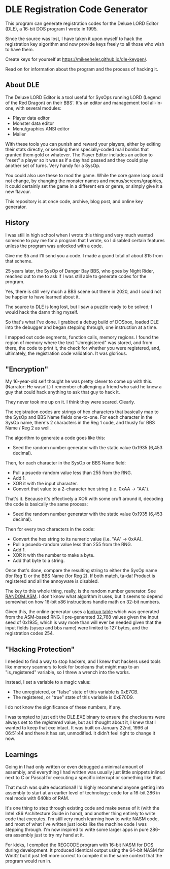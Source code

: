 # DLE Registration Code Generator

This program can generate registration codes for the Deluxe LORD Editor
(DLE), a 16-bit DOS program I wrote in 1995.

Since the source was lost, I have taken it upon myself to hack the
registration key algorithm and now provide keys freely to all those who
wish to have them.

Create keys for yourself at https://mikeeheler.github.io/dle-keygen/.

Read on for information about the program and the process of hacking it.

## About DLE

The Deluxe LORD Editor is a tool useful for SysOps running LORD
(Legend of the Red Dragon) on their BBS'. It's an editor and management
tool all-in-one, with several modules:

* Player data editor
* Monster data editor
* Menu/graphics ANSI editor
* Mailer

With these tools you can punish and reward your players, either by
editing their stats directly, or sending them specially-coded mail bombs
that granted them gold or whatever. The Player Editor includes an action
to "reset" a player so it was as if a day had passed and they could play
another set of turns. Very handy for a SysOp.

You could also use these to mod the game. While the core game loop could
not change, by changing the monster names and menus/screens/graphics, it
could certainly set the game in a different era or genre, or simply give
it a new flavour.

This repository is at once code, archive, blog post, and online key
generator.

## History

I was still in high school when I wrote this thing and very much wanted
someone to pay me for a program that I wrote, so I disabled certain
features unless the program was unlocked with a code.

Give me $5 and I'll send you a code. I made a grand total of about $15
from that scheme.

25 years later, the SysOp of Danger Bay BBS, who goes by Night Rider,
reached out to me to ask if I was still able to generate codes for the
program.

Yes, there is still very much a BBS scene out there in 2020, and I could
not be happier to have learned about it.

The source to DLE is long lost, but I saw a puzzle ready to be solved;
I would hack the damn thing myself.

So that's what I've done. I grabbed a debug build of DOSbox, loaded DLE
into the debugger and began stepping through, one instruction at a time.

I mapped out code segments, function calls, memory regions. I found the
region of memory where the text "Unregistered" was stored, and from
there, the code to print it, the check for whether you were registered,
and, ultimately, the registration code validation. It was glorious.

## "Encryption"

My 16-year-old self thought he was pretty clever to come up with this.
(Narrator: He wasn't.) I remember challenging a friend who said he knew
a guy that could hack anything to ask that guy to hack it.

They never took me up on it. I think they were scared. Clearly.

The registration codes are strings of hex characters that basically
map to the SysOp and BBS Name fields one-to-one. For each character
in the SysOp name, there's 2 characters in the Reg 1 code, and thusly
for BBS Name / Reg 2 as well.

The algorithm to generate a code goes like this:

* Seed the random number generator with the static value 0x1935
  (6,453 decimal).

Then, for each character in the SysOp or BBS Name field:

* Pull a psuedo-random value less than 255 from the RNG.
* Add 1.
* XOR it with the input character.
* Convert that value to a 2-character hex string (i.e. 0xAA -> "AA").

That's it. Because it's effectively a XOR with some cruft around it,
decoding the code is basically the same process:

* Seed the random number generator with the static value 0x1935
  (6,453 decimal).

Then for every two characters in the code:

* Convert the hex string to its numeric value (i.e. "AA" -> 0xAA).
* Pull a psuedo-random value less than 255 from the RNG.
* Add 1.
* XOR it with the number to make a byte.
* Add that byte to a string.

Once that's done, compare the resulting string to either the SysOp name
(for Reg 1) or the BBS Name (for Reg 2). If both match, ta-da! Product
is registered and all the annoyware is disabled.

The key to this whole thing, really, is the random number generator.
See [RANDOM.ASM](SOURCE/RANDOM.ASM). I don't know what algorithm it
uses, but it seems to depend somewhat on how 16-bit x86 instructions
handle math on 32-bit numbers.

Given this, the online generator uses a [lookup table][lookup-table]
which was generated from the ASM-based RNG. I pre-generated 32,768
values given the input seed of 0x1935, which is way more than will ever
be needed given that the input fields (sysop and bbs name) were limited
to 127 bytes, and the registration codes 254.

## "Hacking Protection"

I needed to find a way to stop hackers, and I knew that hackers used
tools like memory scanners to look for booleans that might map to an
"is_registered" variable, so I threw a wrench into the works.

Instead, I set a variable to a magic value:

* The unregistered, or "false" state of this variable is 0xE7CB.
* The registered, or "true" state of this variable is 0xE70D9.

I do not know the significance of these numbers, if any.

I was tempted to just edit the DLE.EXE binary to ensure the checksums
were always set to the _registered_ value, but as I thought about it, I
knew that I wanted to keep that exe intact. It was built on January
22nd, 1996 at 06:51:44 and there it has sat, unmodified. It didn't feel
right to change it now.

## Learnings

Going in I had only written or even debugged a minimal amount of
assembly, and everything I had written was usually just little snippets
inlined next to C or Pascal for executing a specific interrupt or
something like that.

That much was quite educational! I'd highly recommend anyone getting
into assembly to start at an earlier level of technology: code for a
16-bit 286 in real mode with 640kb of RAM.

It's one thing to step through existing code and make sense of it (with
the Intel x86 Architecture Guide in hand), and another thing entirely to
write code that executes. I'm still very much learning how to write NASM
code, and most of what I've written just looks like the machine code I
was stepping through. I'm now inspired to write some larger apps in pure
286-era assembly just to try my hand at it.

For kicks, I compiled the REGCODE program with 16-bit NASM for DOS
during development. It produced identical output using the 64-bit NASM
for Win32 but it just felt more correct to compile it in the same
context that the program would run in.

[lookup-table]: FILES/RNGTABLE.TXT
